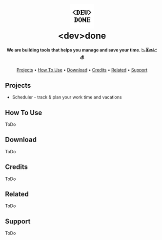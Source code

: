
<h1 align="center">
  <br>
  <img src="../img/129290830.png" alt="<dev>done" width="80">
  <br>
  &lt;dev&gt;done
  <br>
</h1>

<h4 align="center">We are building tools that helps you manage and save your time. 📉⏳🔜📈💰</h4>

<p align="center">
  <a href="#projects">Projects</a> •
  <a href="#how-to-use">How To Use</a> •
  <a href="#download">Download</a> •
  <a href="#credits">Credits</a> •
  <a href="#related">Related</a> •
  <a href="#support">Support</a>
</p>

## Projects

* Scheduler - track & plan your work time and vacations

## How To Use

ToDo

## Download

ToDo

## Credits

ToDo

## Related

ToDo

## Support

ToDo

